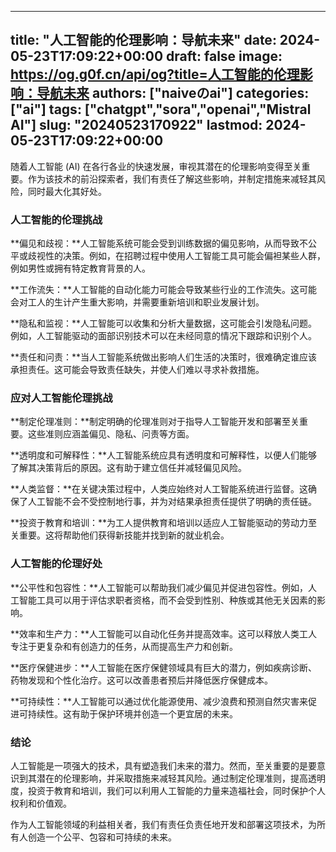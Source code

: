 
---
title: "人工智能的伦理影响：导航未来"
date: 2024-05-23T17:09:22+00:00
draft: false
image: https://og.g0f.cn/api/og?title=人工智能的伦理影响：导航未来
authors: ["naiveのai"]
categories: ["ai"]
tags: ["chatgpt","sora","openai","Mistral AI"]
slug: "20240523170922"
lastmod: 2024-05-23T17:09:22+00:00
---
随着人工智能 (AI) 在各行各业的快速发展，审视其潜在的伦理影响变得至关重要。作为该技术的前沿探索者，我们有责任了解这些影响，并制定措施来减轻其风险，同时最大化其好处。

### 人工智能的伦理挑战

**偏见和歧视：**人工智能系统可能会受到训练数据的偏见影响，从而导致不公平或歧视性的决策。例如，在招聘过程中使用人工智能工具可能会偏袒某些人群，例如男性或拥有特定教育背景的人。

**工作流失：**人工智能的自动化能力可能会导致某些行业的工作流失。这可能会对工人的生计产生重大影响，并需要重新培训和职业发展计划。

**隐私和监视：**人工智能可以收集和分析大量数据，这可能会引发隐私问题。例如，人工智能驱动的面部识别技术可以在未经同意的情况下跟踪和识别个人。

**责任和问责：**当人工智能系统做出影响人们生活的决策时，很难确定谁应该承担责任。这可能会导致责任缺失，并使人们难以寻求补救措施。

### 应对人工智能伦理挑战

**制定伦理准则：**制定明确的伦理准则对于指导人工智能开发和部署至关重要。这些准则应涵盖偏见、隐私、问责等方面。

**透明度和可解释性：**人工智能系统应具有透明度和可解释性，以便人们能够了解其决策背后的原因。这有助于建立信任并减轻偏见风险。

**人类监督：**在关键决策过程中，人类应始终对人工智能系统进行监督。这确保了人工智能不会不受控制地行事，并为对结果承担责任提供了明确的责任链。

**投资于教育和培训：**为工人提供教育和培训以适应人工智能驱动的劳动力至关重要。这将帮助他们获得新技能并找到新的就业机会。

### 人工智能的伦理好处

**公平性和包容性：**人工智能可以帮助我们减少偏见并促进包容性。例如，人工智能工具可以用于评估求职者资格，而不会受到性别、种族或其他无关因素的影响。

**效率和生产力：**人工智能可以自动化任务并提高效率。这可以释放人类工人专注于更复杂和有创造力的任务，从而提高生产力和创新。

**医疗保健进步：**人工智能在医疗保健领域具有巨大的潜力，例如疾病诊断、药物发现和个性化治疗。这可以改善患者预后并降低医疗保健成本。

**可持续性：**人工智能可以通过优化能源使用、减少浪费和预测自然灾害来促进可持续性。这有助于保护环境并创造一个更宜居的未来。

### 结论

人工智能是一项强大的技术，具有塑造我们未来的潜力。然而，至关重要的是要意识到其潜在的伦理影响，并采取措施来减轻其风险。通过制定伦理准则，提高透明度，投资于教育和培训，我们可以利用人工智能的力量来造福社会，同时保护个人权利和价值观。

作为人工智能领域的利益相关者，我们有责任负责任地开发和部署这项技术，为所有人创造一个公平、包容和可持续的未来。